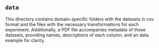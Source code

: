 ## `data`
This directory contains domain-specific folders with the datasets in csv format and the files with the necessary transformations for each experiment. Additionally, a PDF file accompanies metadata of these datasets, providing names, descriptions of each column, and an data example for clarity.